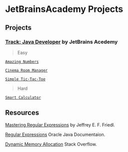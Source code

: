 # JetBrainsAcademy Projects

## Projects

### [Track: Java Developer](https://hyperskill.org/tracks/1) by JetBrains Acedemy

> Easy

[`Amazing Numbers`](https://hyperskill.org/projects/184?track=1)

[`Cinema Room Manager`](https://hyperskill.org/projects/133?track=1)

[`Simple Tic-Tac-Toe`](https://hyperskill.org/projects/48?track=1)

> Hard

[`Smart Calculator`](https://hyperskill.org/projects/42?track=1)

## Resources
[Mastering Regular Expressions](http://www.amazon.com/exec/obidos/ASIN/0596002890/javasoftsunmicroA) by Jeffrey E. F. Friedl.

[Regular Expressions](https://docs.oracle.com/javase/tutorial/essential/regex/index.html) Oracle Java Documentaion.

[Dynamic Memory Allocation](https://stackoverflow.com/questions/1100311/what-is-the-ideal-growth-rate-for-a-dynamically-allocated-array) Stack Overflow.
